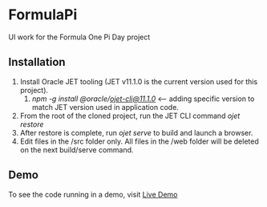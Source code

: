 # FormulaPi
UI work for the Formula One Pi Day project

## Installation

1. Install Oracle JET tooling (JET v11.1.0 is the current version used for this project). 
   1. *npm -g install @oracle/ojet-cli@11.1.0*  <-- adding specific version to match JET version used in application code.
2. From the root of the cloned project, run the JET CLI command *ojet restore*
3. After restore is complete, run *ojet serve* to build and launch a browser.
4. Edit files in the /src folder only.  All files in the /web folder will be deleted on the next build/serve command.


## Demo
To see the code running in a demo, visit [Live Demo](https://peppertech.github.io/FormulaPi)

